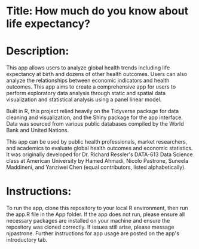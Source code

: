 # Title: How much do you know about life expectancy?

# Description:
This app allows users to analyze global health trends including life expectancy at birth and dozens of other health outcomes. Users can also analyze the relationships between economic indicators and health outcomes. This app aims to create a comprehensive app for users to perform exploratory data analysis through static and spatial data visualization and statistical analysis using a panel linear model.

Built in R, this project relied heavily on the Tidyverse package for data cleaning and visualization, and the Shiny package for the app interface. Data was sourced from various public databases compiled by the World Bank and United Nations.

This app can be used by public health professionals, market researchers, and academics to evaluate global health outcomes and economic statistics. It was originally developed for Dr. Richard Ressler's DATA-613 Data Science class at American University by Hamed Ahmadi, Nicolo Pastrone, Suneela Maddineni, and Yanziwei Chen (equal contributors, listed alphabetically).

# Instructions:
To run the app, clone this repository to your local R environment, then run the app.R file in the App folder. If the app does not run, please ensure all necessary packages are installed on your machine and ensure the repository was cloned correctly. If issues still arise, please message njpastrone. Further instructions for app usage are posted on the app's introductory tab. 
